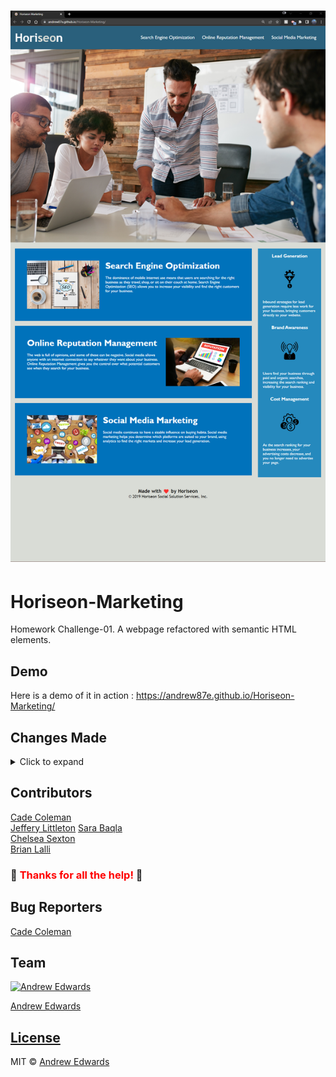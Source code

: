# ![Horiseon-Marketing](https://github.com/Andrew87E/Horiseon-Marketing/blob/6fee9cdd67cc639ba3deef055f536c0aa612b08d/assets/images/2022-06-15_19-50.png?size=250 "Screenshot")

# Horiseon-Marketing
   Homework Challenge-01. A webpage refactored with semantic HTML elements.


## Demo
Here is a demo of it in action : https://andrew87e.github.io/Horiseon-Marketing/

## Changes Made
<details>
   
   <summary>Click to expand</summary>
   
   ## Changes
   
   1. Changed all div elements to semantic elements for better accessibility and search engine optimization
   2. Added titles and tags to better follow accessibility standards and search engine optimization 
   3. Reordered code to better follow positioning
   4. Added icon and image elements
   5. Added alt tags for accessibility
   6. Cleaned up CSS
   7. Deployed to github pages [Live URL](https://andrew87e.github.io/Horiseon-Marketing/)
   8. Created detailed [Readme.md](https://github.com/Andrew87E/Horiseon-Marketing/blob/main/README.md)
   9. Added small js functionality
   10. Easter egg! Submit an issue if you found it!
   11. Consolidated css 
   12. Added much needed comments
   
</details>

## Contributors

[Cade Coleman](https://github.com/cade-coleman) <br>
[Jeffery Littleton](https://github.com/littletonjeffrey)
[Sara Baqla](https://github.com/missatrox44/) <br>
[Chelsea Sexton](https://github.com/chelsea314) <br>
[Brian Lalli](https://github.com/BrianLalli) <br>

### 🎇 <span style="color:red">Thanks for all the help!</span> 🎇


   
## Bug Reporters
[Cade Coleman](https://github.com/cade-coleman)

## Team

[![Andrew Edwards](https://avatars.githubusercontent.com/u/106359255?size=100)](https://github.com/andrew87e)

[Andrew Edwards](https://github.com/andrew87e) 

## [License](https://github.com/Andrew87E/Horiseon-Marketing/blob/main/LICENSE)
 

MIT © [Andrew Edwards](https://github.com/andrew87e)
